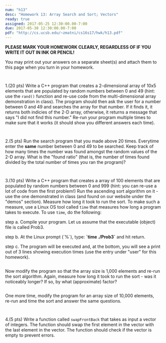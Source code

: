 ```yaml
---
num: "h13"
desc: "Homework 13: Array Search and Sort; Vectors"
ready: true
assigned: 2017-05-25 12:30:00.00-7:00
due: 2017-05-30 12:30:00.00-7:00
pdf: "http://cs.ucsb.edu/~zmatni/cs16s17/hwk/h13.pdf"
---
```

<b>PLEASE MARK YOUR HOMEWORK CLEARLY, REGARDLESS OF IF YOU WRITE IT OUT IN INK OR PENCIL!</b>

<div markdown="1">

You may print out your answers on a separate sheet(s) and attach them to this page when you turn in your homework.
<div style="margin-bottom:3em"></div>

1.(20 pts) Write a C++ program that creates a 2-dimensional array of 10x5 elements that are populated by random numbers between 0 and 49 (hint: use the `rand()` function and re-use code from the multi-dimensional array demonstration in class). The program should then ask the user for a number between 0 and 49 and searches the array for that number. If it finds it, it returns both indicies of the 2-D array, otherwise, it returns a message that says "I did not find this number." Re-run your
program multiple times to make sure that it works (it should show you different answers each time).
<div style="margin-bottom:3em"></div>

2.(5 pts) Run the search program that you made above 20 times. Everytime enter the **same** number between 0 and 49 to be searched. Keep track of how many times the number was found amongst the random values of the 2-D array. What is the "found ratio" (that is, the number of times found divided by the total number of times you ran the program)?
<div style="margin-bottom:3em"></div>

3.(10 pts) Write a C++ program that creates a array of 100 elements that are populated by random numbers between 0 and 999 (hint: you can re-use a lot of code from the first problem!) Run the ascending sort algorithm on it - use the one demonstrated in class (and found on our website under the "demos" section). Measure how long it took to run the sort. To make such a measure, use a Linux OS tool called `time` that measures how long a program takes to execute. To use `time`, do the following:
<div style="margin-bottom:1em"></div>
step a. Compile your program. Let us assume that the executable (object) file is called Prob3.
<div style="margin-bottom:1em"></div>
step b. At the Linux prompt (`%`), type: <b>`time ./Prob3`</b> and hit return.
<div style="margin-bottom:1em"></div>
step c. The program will be executed and, at the bottom, you will see a print out of 3 lines showing execution times (use the entry under "user" for this homework).
<div style="margin-bottom:2em"></div>
Now modify the program so that the array size is 1,000 elements and re-run the sort algorithm. Again, measure how long it took to run the sort - was it noticeably longer? If so, by what (approximate) factor?
<div style="margin-bottom:2em"></div>
One more time, modify the program for an array size of 10,000 elements, re-run and time the sort and answer the same questions.
<div style="margin-bottom:3em"></div>

4.(5 pts) Write a function called `swapFrontBack` that takes as input a vector of integers. The function should swap the first element in the vector with the last element in the vector. The function should check if the vector is empty to prevent errors.

</div>
